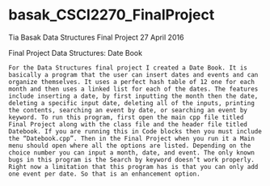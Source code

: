 # basak_CSCI2270_FinalProject
Tia Basak
Data Structures
Final Project
27 April 2016

Final Project Data Structures: Date Book

	For the Data Structures final project I created a Date Book. It is basically a program that the user can insert dates and events and can organize themselves. It uses a perfect hash table of 12 one for each month and then uses a linked list for each of the dates. The features include inserting a date, by first inputting the month then the date, deleting a specific input date, deleting all of the inputs, printing the contents, searching an event by date, or searching an event by keyword. To run this program, first open the main cpp file titled Final Project along with the class file and the header file titled Datebook. If you are running this in Code blocks then you must include the “Datebook.cpp”. Then in the Final Project when you run it a Main menu should open where all the options are listed. Depending on the choice number you can input a month, date, and event. The only known bugs in this program is the Search by keyword doesn’t work properly. Right now a limitation that this program has is that you can only add one event per date. So that is an enhancement option. 
